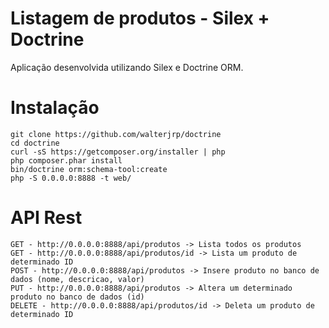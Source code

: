 Listagem de produtos - Silex + Doctrine
========

Aplicação desenvolvida utilizando Silex e Doctrine ORM.

Instalação
==================================

```
git clone https://github.com/walterjrp/doctrine
cd doctrine
curl -sS https://getcomposer.org/installer | php
php composer.phar install
bin/doctrine orm:schema-tool:create
php -S 0.0.0.0:8888 -t web/
```

API Rest
========

```
GET - http://0.0.0.0:8888/api/produtos -> Lista todos os produtos
GET - http://0.0.0.0:8888/api/produtos/id -> Lista um produto de determinado ID
POST - http://0.0.0.0:8888/api/produtos -> Insere produto no banco de dados (nome, descricao, valor)
PUT - http://0.0.0.0:8888/api/produtos -> Altera um determinado produto no banco de dados (id)
DELETE - http://0.0.0.0:8888/api/produtos/id -> Deleta um produto de determinado ID
```
